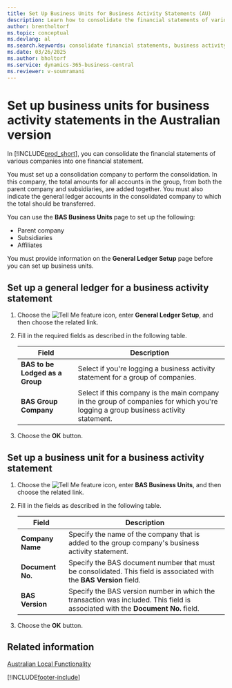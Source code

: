 ```yaml
---
title: Set Up Business Units for Business Activity Statements (AU)
description: Learn how to consolidate the financial statements of various companies into one financial statement.
author: brentholtorf
ms.topic: conceptual
ms.devlang: al
ms.search.keywords: consolidate financial statements, business activity statements, financial statement, Australian version, financial statement consolidation, set up general ledger, set up business units
ms.date: 03/26/2025
ms.author: bholtorf
ms.service: dynamics-365-business-central
ms.reviewer: v-soumramani
---
```


# Set up business units for business activity statements in the Australian version

In [!INCLUDE[prod_short](../../includes/prod_short.md)], you can consolidate the financial statements of various companies into one financial statement.  

You must set up a consolidation company to perform the consolidation. In this company, the total amounts for all accounts in the group, from both the parent company and subsidiaries, are added together. You must also indicate the general ledger accounts in the consolidated company to which the total should be transferred.  

You can use the **BAS Business Units** page to set up the following:  

- Parent company  
- Subsidiaries  
- Affiliates  

You must provide information on the **General Ledger Setup** page before you can set up business units.  

## Set up a general ledger for a business activity statement

1. Choose the ![Tell Me feature](../../media/ui-search/search_small.png "Tell me what you want to do") icon, enter **General Ledger Setup**, and then choose the related link.  
1. Fill in the required fields as described in the following table.  

    |Field|Description|  
    |---------------------------------|---------------------------------------|  
    |**BAS to be Lodged as a Group**|Select if you're logging a business activity statement for a group of companies.|  
    |**BAS Group Company**|Select if this company is the main company in the group of companies for which you're logging a group business activity statement.|  

1. Choose the **OK** button.  

## Set up a business unit for a business activity statement

1. Choose the ![Tell Me feature](../../media/ui-search/search_small.png "Tell me what you want to do") icon, enter **BAS Business Units**, and then choose the related link.  
1. Fill in the fields as described in the following table.  

    |Field|Description|  
    |---------------------------------|---------------------------------------|  
    |**Company Name**|Specify the name of the company that is added to the group company's business activity statement.|  
    |**Document No.**|Specify the BAS document number that must be consolidated. This field is associated with the **BAS Version** field.|  
    |**BAS Version**|Specify the BAS version number in which the transaction was included. This field is associated with the **Document No.** field.|  

1. Choose the **OK** button.  

## Related information

[Australian Local Functionality](australia-local-functionality.md)

[!INCLUDE[footer-include](../../includes/footer-banner.md)]
